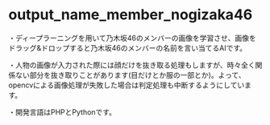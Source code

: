 # output_name_member_nogizaka46
・ディープラーニングを用いて乃木坂46のメンバーの画像を学習させ、画像をドラッグ&ドロップすると乃木坂46のメンバーの名前を言い当てるAIです。

・人物の画像が入力された際には顔だけを抜き取る処理もしますが、時々全く関係ない部分を抜き取りことがあります(目だけとか服の一部とか)。よって、opencvによる画像処理が失敗した場合は判定処理も中断するようにしています。

・開発言語はPHPとPythonです。